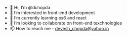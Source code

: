 - 👋 Hi, I’m @dchopda
- 👀 I’m interested in front-end development
- 🌱 I’m currently learning es6 and react
- 💞️ I’m looking to collaborate on front-end texchnologies
- 📫 How to reach me - devesh_chopda@yahoo.in

<!---
dchopda/dchopda is a ✨ special ✨ repository because its `README.md` (this file) appears on your GitHub profile.
You can click the Preview link to take a look at your changes.
--->

